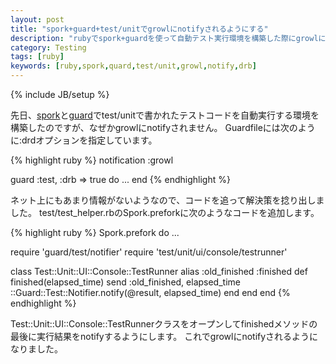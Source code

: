 ```yaml
---
layout: post
title: "spork+guard+test/unitでgrowlにnotifyされるようにする"
description: "rubyでspork+guardを使って自動テスト実行環境を構築した際にgrowlにテスト結果をnotifyする方法です。"
category: Testing
tags: [ruby]
keywords: [ruby,spork,quard,test/unit,growl,notify,drb]
---
```

{% include JB/setup %}

先日、[spork](https://github.com/sporkrb/spork)と[guard](https://github.com/guard/guard)でtest/unitで書かれたテストコードを自動実行する環境を構築したのですが、なぜかgrowlにnotifyされません。
Guardfileには次のように:drdオプションを指定しています。

{% highlight ruby %}
notification :growl

guard :test, :drb => true do
  ...
end
{% endhighlight %}

ネット上にもあまり情報がないようなので、コードを追って解決策を捻り出しました。
test/test_helper.rbのSpork.preforkに次のようなコードを追加します。

{% highlight ruby %}
Spork.prefork do
  ...

  require 'guard/test/notifier'
  require 'test/unit/ui/console/testrunner'

  class Test::Unit::UI::Console::TestRunner
    alias :old_finished :finished
    def finished(elapsed_time)
      send :old_finished, elapsed_time
      ::Guard::Test::Notifier.notify(@result, elapsed_time)
    end 
  end
end
{% endhighlight %}

Test::Unit::UI::Console::TestRunnerクラスをオープンしてfinishedメソッドの最後に実行結果をnotifyするようにします。
これでgrowlにnotifyされるようになりました。
